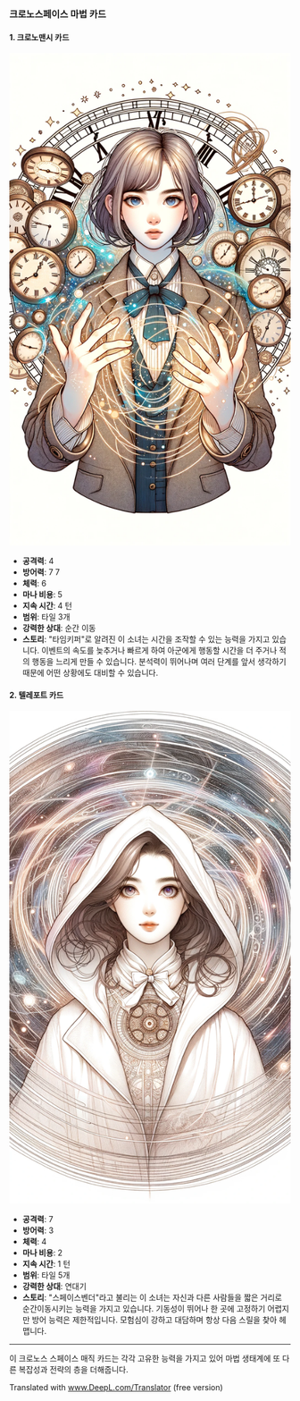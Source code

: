 ### 크로노스페이스 마법 카드

#### 1. 크로노맨시 카드
 ![Timekeeper](./Timekeeper.png)

- **공격력**: 4
- **방어력**: 7 7
- **체력**: 6
- **마나 비용**: 5
- **지속 시간**: 4 턴
- **범위**: 타일 3개
- **강력한 상대**: 순간 이동
- **스토리**: "타임키퍼"로 알려진 이 소녀는 시간을 조작할 수 있는 능력을 가지고 있습니다. 이벤트의 속도를 늦추거나 빠르게 하여 아군에게 행동할 시간을 더 주거나 적의 행동을 느리게 만들 수 있습니다. 분석력이 뛰어나며 여러 단계를 앞서 생각하기 때문에 어떤 상황에도 대비할 수 있습니다.

#### 2. 텔레포트 카드
 ![Spacebender](./Spacebender.png)

- **공격력**: 7
- **방어력**: 3
- **체력**: 4
- **마나 비용**: 2
- **지속 시간**: 1 턴
- **범위**: 타일 5개
- **강력한 상대**: 연대기
- **스토리**: "스페이스벤더"라고 불리는 이 소녀는 자신과 다른 사람들을 짧은 거리로 순간이동시키는 능력을 가지고 있습니다. 기동성이 뛰어나 한 곳에 고정하기 어렵지만 방어 능력은 제한적입니다. 모험심이 강하고 대담하며 항상 다음 스릴을 찾아 헤맵니다.

---

이 크로노스 스페이스 매직 카드는 각각 고유한 능력을 가지고 있어 마법 생태계에 또 다른 복잡성과 전략의 층을 더해줍니다.

Translated with www.DeepL.com/Translator (free version)